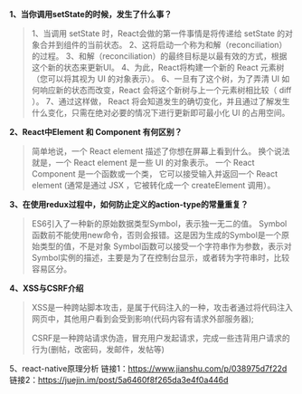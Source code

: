 **1、当你调用setState的时候，发生了什么事？**
> 1、当调用 setState 时，React会做的第一件事情是将传递给 setState 的对象合并到组件的当前状态。
> 2、这将启动一个称为和解（reconciliation）的过程。
> 3、和解（reconciliation）的最终目标是以最有效的方式，根据这个新的状态来更新UI。
> 4、为此，React将构建一个新的 React 元素树（您可以将其视为 UI 的对象表示）。
> 6、一旦有了这个树，为了弄清 UI 如何响应新的状态而改变，React 会将这个新树与上一个元素树相比较（ diff ）。
> 7、通过这样做， React 将会知道发生的确切变化，并且通过了解发生什么变化，只需在绝对必要的情况下进行更新即可最小化 UI 的占用空间。

**2、React中Element 和 Component 有何区别？**
> 简单地说，一个 React element 描述了你想在屏幕上看到什么。
> 换个说法就是，一个 React element 是一些 UI 的对象表示。
> 一个 React Component 是一个函数或一个类，
> 它可以接受输入并返回一个 React element 
> (通常是通过 JSX ，它被转化成一个 createElement 调用）。

**3、在使用redux过程中，如何防止定义的action-type的常量重复？**
> ES6引入了一种新的原始数据类型Symbol，表示独一无二的值。
> Symbol函数前不能使用new命令，否则会报错。这是因为生成的Symbol是一个原始类型的值，不是对象
> Symbol函数可以接受一个字符串作为参数，表示对Symbol实例的描述，主要是为了在控制台显示，或者转为字符串时，比较容易区分。

**4、XSS与CSRF介绍**
> XSS是一种跨站脚本攻击，是属于代码注入的一种，攻击者通过将代码注入网页中，其他用户看到会受到影响(代码内容有请求外部服务器);
> 
> CSRF是一种跨站请求伪造，冒充用户发起请求，完成一些违背用户请求的行为(删帖，改密码，发邮件，发帖等)

5、react-native原理分析
链接1：https://www.jianshu.com/p/038975d7f22d
链接2：https://juejin.im/post/5a6460f8f265da3e4f0a446d